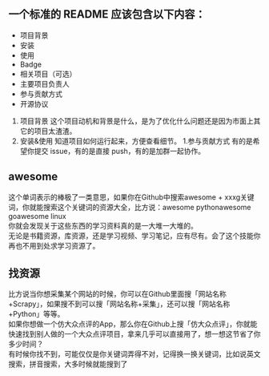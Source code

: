 ## 一个标准的 README 应该包含以下内容：

* 项目背景
* 安装
* 使用
* Badge
* 相关项目（可选）
* 主要项目负责人
* 参与贡献方式
* 开源协议

1. 项目背景
这个项目动机和背景是什么，是为了优化什么问题还是因为市面上其它的项目太渣渣。
1. 安装&使用
知道项目如何运行起来，方便查看细节。
1.参与贡献方式
有的是希望你提交 issue，有的是直接 push，有的是加群一起协作。


## awesome
这个单词表示的棒极了一类意思，如果你在Github中搜索awesome + xxxg关键词，你就能搜索这个关键词的资源大全，比方说：awesome pythonawesome goawesome linux<br>
你就会发现关于这些东西的学习资料真的是一大堆一大堆的。<br>
无论是书籍资源，库资源，还是学习视频、学习笔记，应有尽有。会了这个技能你再也不用到处求学习资源了。

## 找资源
比方说当你想采集某个网站的时候，你可以在Github里面搜「网站名称 +Scrapy」，如果搜不到可以搜「网站名称+采集」，还可以搜「网站名称+Python」等等。<br>
如果你想做一个仿大众点评的App，那么你在Github上搜「仿大众点评」，你就能快速找到别人做的一个大众点评项目，拿来几乎可以直接用了，想一想这节省了你多少时间？<br>
有时候你找不到，可能仅仅是你关键词弄得不对，记得换一换关键词，比如说英文搜索，拼音搜索，大多时候就能搜到了

